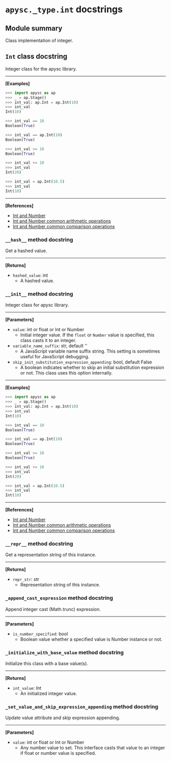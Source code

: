 # `apysc._type.int` docstrings

## Module summary

Class implementation of integer.

## `Int` class docstring

Integer class for the apysc library.<hr>

**[Examples]**

```py
>>> import apysc as ap
>>> _ = ap.Stage()
>>> int_val: ap.Int = ap.Int(10)
>>> int_val
Int(10)

>>> int_val == 10
Boolean(True)

>>> int_val == ap.Int(10)
Boolean(True)

>>> int_val >= 10
Boolean(True)

>>> int_val += 10
>>> int_val
Int(20)

>>> int_val = ap.Int(10.5)
>>> int_val
Int(10)
```

<hr>

**[References]**

- [Int and Number](https://simon-ritchie.github.io/apysc/en/int_and_number.html)
- [Int and Number common arithmetic operations](https://simon-ritchie.github.io/apysc/en/int_and_number_arithmetic_operations.html)
- [Int and Number common comparison operations](https://simon-ritchie.github.io/apysc/en/int_and_number_comparison_operations.html)

### `__hash__` method docstring

Get a hashed value.<hr>

**[Returns]**

- `hashed_value`: int
  - A hashed value.

### `__init__` method docstring

Integer class for apysc library.<hr>

**[Parameters]**

- `value`: int or float or Int or Number
  - Initial integer value. If the `float` or `Number` value is specified, this class casts it to an integer.
- `variable_name_suffix`: str, default ''
  - A JavaScript variable name suffix string. This setting is sometimes useful for JavaScript debugging.
- `skip_init_substitution_expression_appending`: bool, default False
  - A boolean indicates whether to skip an initial substitution expression or not. This class uses this option internally.

<hr>

**[Examples]**

```py
>>> import apysc as ap
>>> _ = ap.Stage()
>>> int_val: ap.Int = ap.Int(10)
>>> int_val
Int(10)

>>> int_val == 10
Boolean(True)

>>> int_val == ap.Int(10)
Boolean(True)

>>> int_val >= 10
Boolean(True)

>>> int_val += 10
>>> int_val
Int(20)

>>> int_val = ap.Int(10.5)
>>> int_val
Int(10)
```

<hr>

**[References]**

- [Int and Number](https://simon-ritchie.github.io/apysc/en/int_and_number.html)
- [Int and Number common arithmetic operations](https://simon-ritchie.github.io/apysc/en/int_and_number_arithmetic_operations.html)
- [Int and Number common comparison operations](https://simon-ritchie.github.io/apysc/en/int_and_number_comparison_operations.html)

### `__repr__` method docstring

Get a representation string of this instance.<hr>

**[Returns]**

- `repr_str`: str
  - Representation string of this instance.

### `_append_cast_expression` method docstring

Append integer cast (Math.trunc) expression.<hr>

**[Parameters]**

- `is_number_specified`: bool
  - Boolean value whether a specified value is Number instance or not.

### `_initialize_with_base_value` method docstring

Initialize this class with a base value(s).<hr>

**[Returns]**

- `int_value`: Int
  - An initialized integer value.

### `_set_value_and_skip_expression_appending` method docstring

Update value attribute and skip expression appending.<hr>

**[Parameters]**

- `value`: int or float or Int or Number
  - Any number value to set. This interface casts that value to an integer if float or number value is specified.